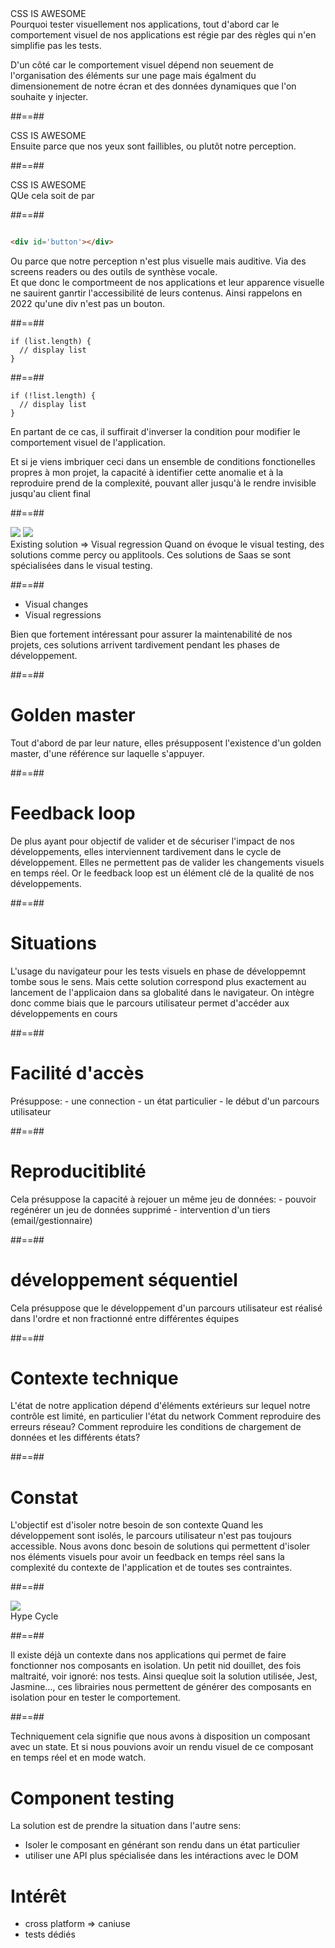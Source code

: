 <!-- .slide: class="full-center" -->

<div class="full-center">
    <div class="awesome-css">CSS IS AWESOME</div>  
</div>

<aside class="notes">
Pourquoi tester visuellement nos applications,
tout d'abord car le comportement visuel de nos applications est régie par des règles qui n'en simplifie pas les tests.

D'un côté car le comportement visuel dépend non seuement de l'organisation des éléments sur une page mais égalment du
dimensionement de notre écran et des données dynamiques que l'on souhaite y injecter.
</aside>

##==##

<div class="full-center">
    <div class="awesome-css opacity">CSS IS AWESOME</div>  
</div>

<aside class="notes">
Ensuite parce que nos yeux sont faillibles, ou plutôt notre perception.
</aside>

##==##

<div class="full-center">
    <div class="awesome-css full-color">CSS IS AWESOME</div>  
</div>

<aside class="notes">
QUe cela soit de par 
</aside>

##==##
<div class="full-center">
<!-- .slide: class="with-code" -->

```html

<div id='button'></div>
```

<!-- .element: class="big-code" -->
</div>

<aside class="notes">
Ou parce que notre perception n'est plus visuelle mais auditive.
Via des screens readers ou des outils de synthèse vocale.
</aside>

<aside class="notes">
Et que donc le comportmeent de nos applications et leur apparence visuelle ne sauirent ganrtir l'accessibilité de leurs contenus.
Ainsi rappelons en 2022 qu'une div n'est pas un bouton.
</aside>

##==##

```
if (list.length) {
  // display list
}

```

##==##

```
if (!list.length) {
  // display list
}

```

En partant de ce cas, il suffirait d'inverser la condition pour modifier le comportement visuel de l'application.


<aside class="notes">
Et si je viens imbriquer ceci dans un ensemble de conditions fonctionelles propres à mon projet, la capacité à identifier cette anomalie et à la reproduire prend de la complexité, pouvant aller jusqu'à le rendre invisible jusqu'au client final
</aside>

##==##

<div class="full-center sas-images-container">
<img class="sas-images" src='assets/images/percy.png'>
<img class="sas-images" src='assets/images/applitools.svg'>
</div>


<aside class="notes">
Existing solution => Visual regression
Quand on évoque le visual testing, des solutions comme percy ou applitools.
Ces solutions de Saas se sont spécialisées dans le visual testing.
</aside>

##==##

- Visual changes
- Visual regressions

<aside class="notes">
Bien que fortement intéressant pour assurer la maintenabilité de nos projets, ces solutions arrivent tardivement pendant les phases de développement.
</aside>

##==##

# Golden master

<aside class="notes">
Tout d'abord de par leur nature, elles présupposent l'existence d'un golden master, d'une référence sur laquelle s'appuyer.
</aside>


##==##

# Feedback loop

<aside class="notes">
De plus ayant pour objectif de valider et de sécuriser l'impact de nos développements,
elles interviennent tardivement dans le cycle de développement.
Elles ne permettent pas de valider les changements visuels en temps réel.
Or le feedback loop est un élément clé de la qualité de nos développements.
</aside>

##==##

# Situations

<aside class="notes">
L'usage du navigateur pour les tests visuels en phase de développemnt tombe sous le sens.
Mais cette solution correspond plus exactement au lancement de l'applicaion dans sa globalité dans le navigateur.
On intègre donc comme biais que le parcours utilisateur permet d'accéder aux développements en cours
</aside>

##==##

# Facilité d'accès

<aside class="notes">
Présuppose:
- une connection
- un état particulier
- le début d'un parcours utilisateur
</aside>


##==##

# Reproducitiblité

<aside class="notes">
Cela présuppose la capacité à rejouer un même jeu de données:
- pouvoir regénérer un jeu de données supprimé
- intervention d'un tiers (email/gestionnaire)
</aside>

##==##

# développement séquentiel

<aside class="notes">
Cela présuppose que le développement d'un parcours utilisateur est réalisé dans l'ordre et non fractionné entre différentes équipes
</aside>

##==##

# Contexte technique

<aside class="notes">
L'état de notre application dépend d'éléments extérieurs sur lequel notre contrôle est limité, en particulier l'état du network
Comment reproduire des erreurs réseau?
Comment reproduire les conditions de chargement de données et les différents états?
</aside>

##==##

# Constat

<aside class="notes">
L'objectif est d'isoler notre besoin de son contexte
Quand les développement sont isolés, le parcours utilisateur n'est pas toujours accessible.
Nous avons donc besoin de solutions qui permettent d'isoler nos éléments visuels pour avoir un feedback en temps réel sans la complexité du contexte de l'application et de toutes ses contraintes.
</aside>

##==##

<div class="full-center">
<img src="assets/images/hype-cycle.png" />
</div>

<aside class="notes">
Hype Cycle
</aside>

##==##

<aside class="notes">
Il existe déjà un contexte dans nos applications qui permet de faire fonctionner nos composants en isolation.
Un petit nid douillet, des fois maltraité, voir ignoré: nos tests.
Ainsi queqlue soit la solution utilisée, Jest, Jasmine..., ces librairies nous permettent de générer des composants en isolation pour en tester le comportement.
</aside>

##==##

<aside class="notes">
Techniquement cela signifie que nous avons à disposition un composant avec un state.
Et si nous pouvions avoir un rendu visuel de ce composant en temps réel et en mode watch.
</aside>

# Component testing

La solution est de prendre la situation dans l'autre sens:

- Isoler le composant en générant son rendu dans un état particulier
- utiliser une API plus spécialisée dans les intéractions avec le DOM

# Intérêt

- cross platform => caniuse
- tests dédiés

